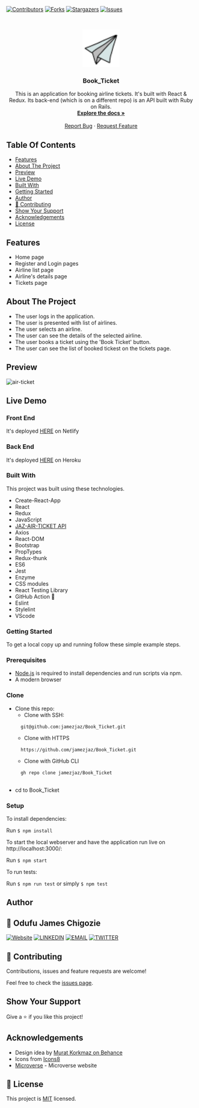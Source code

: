 <!--
*** Thanks for checking out this README Template. If you have a suggestion that would
*** make this better, please fork the repo and create a pull request or simply open
*** an issue with the tag "enhancement".
*** Thanks again! Now go create something AMAZING! :D
-->

<!-- PROJECT SHIELDS -->
<!--
*** I'm using markdown "reference style" links for readability.
*** Reference links are enclosed in brackets [ ] instead of parentheses ( ).
*** See the bottom of this document for the declaration of the reference variables
*** for contributors-url, forks-url, etc. This is an optional, concise syntax you may use.
*** https://www.markdownguide.org/basic-syntax/#reference-style-links
-->
[![Contributors][contributors-shield]][contributors-url]
[![Forks][forks-shield]][forks-url]
[![Stargazers][stars-shield]][stars-url]
[![Issues][issues-shield]][issues-url]


<!-- PROJECT LOGO -->
<br />
<p align="center">
  <a href="https://github.com/jamezjaz/Recipes">
    <img src="./src/assets/paper-airplane.png" alt="Logo" width="100" height="100">
  </a>

  <h3 align="center">Book_Ticket</h3>

  <p align="center">
    This is an application for booking airline tickets. It's built with React &amp; Redux. Its back-end (which is on a different repo) is an API built with Ruby on Rails.
    <br />
    <a href="https://github.com/jamezjaz/Book_Ticket"><strong>Explore the docs »</strong></a>
    <br />
    <br />
    <a href="https://github.com/jamezjaz/Book_Ticket/issues">Report Bug</a>
    ·
    <a href="https://github.com/jamezjaz/Book_Ticket/issues">Request Feature</a>
  </p>
</p>

<!-- TABLE OF CONTENTS -->
## Table Of Contents

* [Features](#features)
* [About The Project](#about-the-project)
* [Preview](#preview)
* [Live Demo](#live-demo)
* [Built With](#built-with)
* [Getting Started](#getting-started)
* [Author](#author)
* [🤝 Contributing](#🤝-Contributing)
* [Show Your Support](#show-your-support)
* [Acknowledgements](#acknowledgements)
* [License](#license)

<!-- ABOUT THE PROJECT -->

## Features
- Home page
- Register and Login pages
- Airline list page
- Airline's details page
- Tickets page

## About The Project

- The user logs in the application.
- The user is presented with list of airlines.
- The user selects an airline.
- The user can see the details of the selected airline.
- The user books a ticket using the 'Book Ticket' button.
- The user can see the list of booked tickest on the tickets page.

## Preview
![air-ticket](https://user-images.githubusercontent.com/57812000/112767980-469b6480-8fdf-11eb-8b54-7934502ff93d.png)

## Live Demo
### Front End
It's deployed [HERE](https://jaz-book-air-tickets.netlify.app/) on Netlify

### Back End
It's deployed [HERE](https://jaz-air-tickets.herokuapp.com/) on Heroku

### Built With
This project was built using these technologies.
* Create-React-App
* React
* Redux
* JavaScript
* [JAZ-AIR-TICKET API](https://jaz-air-tickets.herokuapp.com/)
* Axios
* React-DOM
* Bootstrap
* PropTypes
* Redux-thunk
* ES6
* Jest
* Enzyme
* CSS modules
* React Testing Library
* GitHub Action :muscle:
* Eslint
* Stylelint
* VScode


### Getting Started

To get a local copy up and running follow these simple example steps.

### Prerequisites

 * [Node.js](https://nodejs.org/) is required to install dependencies and run scripts via npm.
 * A modern browser

### Clone
* Clone this repo:
  - Clone with SSH:
  ```
    git@github.com:jamezjaz/Book_Ticket.git
  ```
  - Clone with HTTPS
  ```
    https://github.com/jamezjaz/Book_Ticket.git
  ```
  - Clone with GitHub CLI
  ```
    gh repo clone jamezjaz/Book_Ticket
    
 - cd to Book_Ticket

### Setup
To install dependencies:

Run ```$ npm install```

To start the local webserver and have the application run live on http://localhost:3000/:

Run ```$ npm start```

To run tests:

Run ```$ npm run test``` or simply ```$ npm test```


<!-- CONTACT -->
## Author

## 👤 Odufu James Chigozie

 [![Website](https://img.shields.io/badge/-Website-black?style=for-the-badge&logo=Julia&logoColor=white)](http://jamezjaz.com/)
 [![LINKEDIN](https://img.shields.io/badge/-LINKEDIN-0077B5?style=for-the-badge&logo=Linkedin&logoColor=white)](https://www.linkedin.com/in/jamesgozieodufu/)
 [![EMAIL](https://img.shields.io/badge/-EMAIL-D14836?style=for-the-badge&logo=Mail.Ru&logoColor=white)](mailto:jamezjaz@gmail.com)
 [![TWITTER](https://img.shields.io/badge/-TWITTER-1DA1F2?style=for-the-badge&logo=Twitter&logoColor=white)](https://twitter.com/jamezjaz90)

## 🤝 Contributing

Contributions, issues and feature requests are welcome!

Feel free to check the [issues page](https://github.com/jamezjaz/Book_Ticket/issues).

## Show Your Support

Give a :star: if you like this project!


<!-- ACKNOWLEDGEMENTS -->
## Acknowledgements
* Design idea by [Murat Korkmaz on Behance](https://www.behance.net/muratk)
* Icons from [Icons8](https://icons8.com/)
* [Microverse](https://www.microverse.org/) - Microverse website

<!-- MARKDOWN LINKS & IMAGES -->
<!-- https://www.markdownguide.org/basic-syntax/#reference-style-links -->
[contributors-shield]: https://img.shields.io/github/contributors/jamezjaz/Platform_Game.svg?style=flat-square
[contributors-url]: https://github.com/jamezjaz/Platform_Game/graphs/contributors
[forks-shield]: https://img.shields.io/github/forks/jamezjaz/Platform_Game.svg?style=flat-square
[forks-url]: https://github.com/jamezjaz/Platform_Game/network/members
[stars-shield]: https://img.shields.io/github/stars/jamezjaz/Platform_Game.svg?style=flat-square
[stars-url]: https://github.com/jamezjaz/Platform_Game/stargazers
[issues-shield]: https://img.shields.io/github/issues/jamezjaz/Platform_Game.svg?style=flat-square
[issues-url]: https://github.com/jamezjaz/Platform_Game/issues

## 📝 License

This project is [MIT](https://opensource.org/licenses/MIT) licensed.
